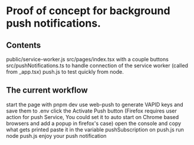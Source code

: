 # Proof of concept for background push notifications.

## Contents

public/service-worker.js
src/pages/index.tsx with a couple buttons
src/pushNotifications.ts to handle connection of the service worker (called from _app.tsx)
push.js to test quickly from node.

## The current workflow

start the page with pnpm dev
use web-push to generate VAPID keys and save them to .env
click the Activate Push button (Firefox requires user action for push Service, You could set it to auto start on Chrome based browsers and add a popup in firefox's case)
open the console and copy what gets printed
paste it in the variable pushSubscription on push.js
run node push.js
enjoy your push notification


